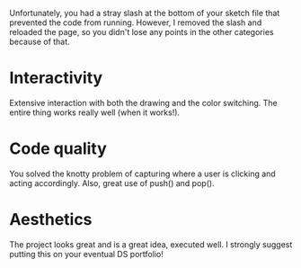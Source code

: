 Unfortunately, you had a stray slash at the bottom of your sketch file that prevented the code from running. However, I removed the slash and reloaded the page, so you didn't lose any points in the other categories because of that.

# Interactivity
Extensive interaction with both the drawing and the color switching. The entire thing works really well (when it works!).

# Code quality
You solved the knotty problem of capturing where a user is clicking and acting accordingly. Also, great use of push() and pop().

# Aesthetics
The project looks great and is a great idea, executed well. I strongly suggest putting this on your eventual DS portfolio!
